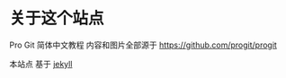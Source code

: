 # 关于这个站点 #

Pro Git 简体中文教程 内容和图片全部源于 https://github.com/progit/progit

本站点 基于 [jekyll](https://github.com/mojombo/jekyll)
